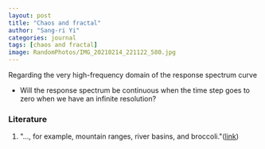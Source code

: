 ```yaml
---
layout: post
title: "Chaos and fractal"
author: "Sang-ri Yi"
categories: journal
tags: [chaos and fractal]
image: RandomPhotos/IMG_20210214_221122_580.jpg
---
```


Regarding the very high-frequency domain of the response spectrum curve

- Will the response spectrum be continuous when the time step goes to zero when we have an infinite resolution?

### Literature

1. "..., for example, mountain ranges, river basins, and broccoli."([link](https://physics.qc.cuny.edu/uploads/14/articles/Two%20Lessons%20from%20Fractals%20and%20Chaos.pdf))
